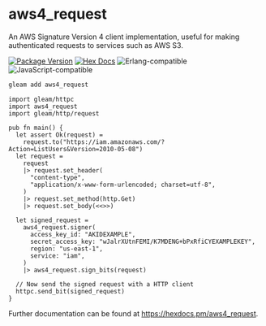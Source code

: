 # aws4_request

An AWS Signature Version 4 client implementation, useful for making
authenticated requests to services such as AWS S3.

[![Package Version](https://img.shields.io/hexpm/v/aws4_request)](https://hex.pm/packages/aws4_request)
[![Hex Docs](https://img.shields.io/badge/hex-docs-ffaff3)](https://hexdocs.pm/aws4_request/)
![Erlang-compatible](https://img.shields.io/badge/target-erlang-a2003e)
![JavaScript-compatible](https://img.shields.io/badge/target-javascript-f1e05a)

```sh
gleam add aws4_request
```

```gleam
import gleam/httpc
import aws4_request
import gleam/http/request

pub fn main() {
  let assert Ok(request) =
    request.to("https://iam.amazonaws.com/?Action=ListUsers&Version=2010-05-08")
  let request =
    request
    |> request.set_header(
      "content-type",
      "application/x-www-form-urlencoded; charset=utf-8",
    )
    |> request.set_method(http.Get)
    |> request.set_body(<<>>)

  let signed_request =
    aws4_request.signer(
      access_key_id: "AKIDEXAMPLE",
      secret_access_key: "wJalrXUtnFEMI/K7MDENG+bPxRfiCYEXAMPLEKEY",
      region: "us-east-1",
      service: "iam",
    )
    |> aws4_request.sign_bits(request)

  // Now send the signed request with a HTTP client
  httpc.send_bit(signed_request)
}
```

Further documentation can be found at <https://hexdocs.pm/aws4_request>.
